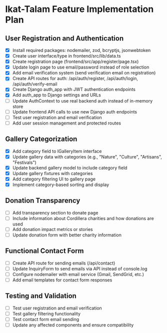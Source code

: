 # Ikat-Talam Feature Implementation Plan

## User Registration and Authentication
- [x] Install required packages: nodemailer, zod, bcryptjs, jsonwebtoken
- [x] Create user interface/type in frontend/src/lib/data.ts
- [x] Create registration page (frontend/src/app/register/page.tsx)
- [x] Update login page to use email/password instead of role selection
- [x] Add email verification system (send verification email on registration)
- [x] Create API routes for auth: /api/auth/register, /api/auth/login, /api/auth/verify-email
- [x] Create Django auth_app with JWT authentication endpoints
- [x] Add auth_app to Django settings and URLs
- [ ] Update AuthContext to use real backend auth instead of in-memory store
- [ ] Update frontend API calls to use new Django auth endpoints
- [ ] Test user registration and email verification
- [ ] Add user session management and protected routes

## Gallery Categorization
- [x] Add category field to IGalleryItem interface
- [x] Update gallery data with categories (e.g., "Nature", "Culture", "Artisans", "Festivals")
- [x] Update backend gallery model to include category field
- [x] Update gallery fixtures with categories
- [x] Add category filtering UI to gallery page
- [x] Implement category-based sorting and display

## Donation Transparency
- [ ] Add transparency section to donate page
- [ ] Include information about Cordillera charities and how donations are used
- [ ] Add donation impact metrics or stories
- [ ] Update donation form with better charity information

## Functional Contact Form
- [ ] Create API route for sending emails (/api/contact)
- [ ] Update InquiryForm to send emails via API instead of console.log
- [ ] Configure nodemailer with email service (Gmail, SendGrid, etc.)
- [ ] Add email templates for contact form responses

## Testing and Validation
- [ ] Test user registration and email verification
- [ ] Test gallery filtering functionality
- [ ] Test contact form email sending
- [ ] Update any affected components and ensure compatibility
